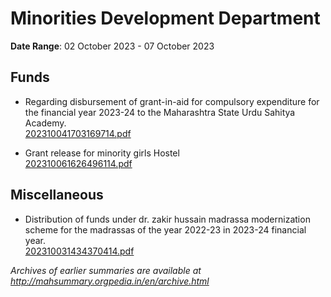 # Minorities Development Department

**Date Range**: 02 October 2023 - 07 October 2023


## Funds
- Regarding disbursement of grant-in-aid for compulsory expenditure for the financial year 2023-24 to the Maharashtra State Urdu Sahitya Academy.\
  [202310041703169714.pdf](https://gr.maharashtra.gov.in/Site/Upload/Government%20Resolutions/English/202310041703169714.pdf)

- Grant release for minority girls Hostel\
  [202310061626496114.pdf](https://gr.maharashtra.gov.in/Site/Upload/Government%20Resolutions/English/202310061626496114.pdf)

## Miscellaneous
- Distribution of funds under dr. zakir hussain madrassa modernization scheme for the madrassas of the year 2022-23 in 2023-24 financial year.\
  [202310031434370414.pdf](https://gr.maharashtra.gov.in/Site/Upload/Government%20Resolutions/English/202310031434370414.pdf)


*Archives of earlier summaries are available at http://mahsummary.orgpedia.in/en/archive.html*